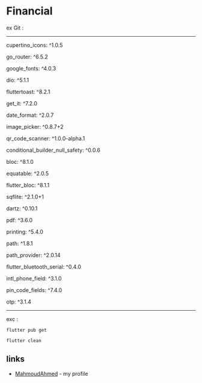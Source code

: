 
# Financial 


ex Git :
***
  cupertino_icons: ^1.0.5
  
  go_router: ^6.5.2
  
  google_fonts: ^4.0.3
  
  dio: ^5.1.1
  
  fluttertoast: ^8.2.1
  
  get_it: ^7.2.0
  
  date_format: ^2.0.7
  
  image_picker: ^0.8.7+2
  
  qr_code_scanner: ^1.0.0-alpha.1
  
  conditional_builder_null_safety: ^0.0.6
  
  bloc: ^8.1.0
  
  equatable: ^2.0.5
  
  flutter_bloc: ^8.1.1
  
  sqflite: ^2.1.0+1
  
  dartz: ^0.10.1
  
  pdf: ^3.6.0

  printing: ^5.4.0
  
  path: ^1.8.1

  path_provider: ^2.0.14
  
  flutter_bluetooth_serial: ^0.4.0
  
  intl_phone_field: ^3.1.0
  
  pin_code_fields: ^7.4.0
  
  otp: ^3.1.4
***
exc :
~~~
flutter pub get

flutter clean

~~~
## links
- [MahmoudAhmed](https://github.com/MAHMOUDAHMED175/calculation) - my profile


